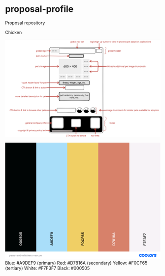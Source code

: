 # proposal-profile
Proposal repository

Chicken

![Wireframe of a pet profile](/images/paws-and-whiskers-rescue-wireframe.png)

![Paws and Whiskers Rescue Brand Color Palette](/images/paws-and-whiskers-rescue-colors.png)
Blue: #A9DEF9 (primary)
Red: #D7816A (secondary)
Yellow: #F0CF65 (tertiary)
White: #F7F3F7
Black: #000505